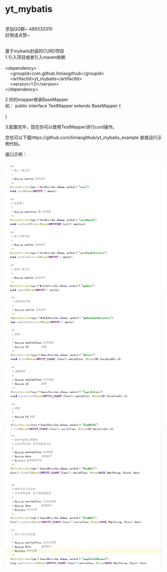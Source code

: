 # yt_mybatis

</br>
求加QQ群~ 489333310</br>
好用请点赞~</br>
</br>

基于mybaits封装的CURD项目</br>
1.引入项目或者引入maven依赖</br>
</br>
&lt;dependency&gt;</br>
&nbsp;&nbsp;&nbsp;&nbsp;&lt;groupId&gt;com.github.limiaogithub&lt;/groupId&gt;</br>
&nbsp;&nbsp;&nbsp;&nbsp;&lt;artifactId&gt;yt_mybatis&lt;/artifactId&gt;</br>
&nbsp;&nbsp;&nbsp;&nbsp;&lt;version&gt;1.0&lt;/version&gt;</br>
&lt;/dependency&gt;</br>

2.你的mapper继承BaseMapper<T></br>
如：
public interface TestMapper extends BaseMapper<MemberT> {</br>
</br>
}</br>

3.配置完毕，现在你可以使用TestMapper进行curd操作。</br>


您也可以下载https://github.com/limiaogithub/yt_mybatis_example 直接运行示例代码。</br>

接口示例：</br>
</br>
![Alt text](https://github.com/limiaogithub/yt_mybatis_example/blob/master/e1.png)</br>
![Alt text](https://github.com/limiaogithub/yt_mybatis_example/blob/master/e2.png)</br>
![Alt text](https://github.com/limiaogithub/yt_mybatis_example/blob/master/e3.png)</br>
